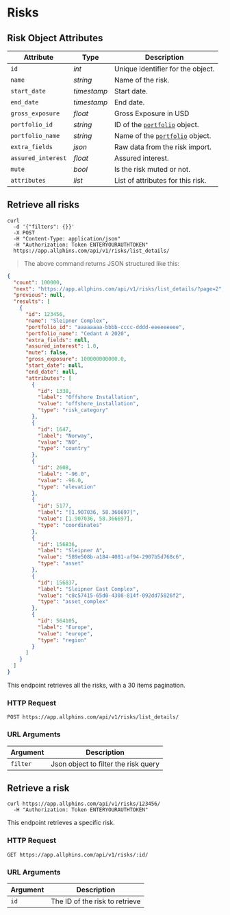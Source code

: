 # Risks

## Risk Object Attributes

| Attribute          | Type        | Description                                    |
| ------------------ | ----------- | ---------------------------------------------- |
| `id`               | _int_       | Unique identifier for the object.              |
| `name`             | _string_    | Name of the risk.                              |
| `start_date`       | _timestamp_ | Start date.                                    |
| `end_date`         | _timestamp_ | End date.                                      |
| `gross_exposure`   | _float_     | Gross Exposure in USD                          |
| `portfolio_id`     | _string_    | ID of the [`portfolio`](#portfolios) object.   |
| `portfolio_name`   | _string_    | Name of the [`portfolio`](#portfolios) object. |
| `extra_fields`     | _json_      | Raw data from the risk import.                 |
| `assured_interest` | _float_     | Assured interest.                              |
| `mute`             | _bool_      | Is the risk muted or not.                      |
| `attributes`       | _list_      | List of attributes for this risk.              |

## Retrieve all risks

```shell
curl
  -d '{"filters": {}}'
  -X POST
  -H "Content-Type: application/json"
  -H "Authorization: Token ENTERYOURAUTHTOKEN"
  https://app.allphins.com/api/v1/risks/list_details/
```

> The above command returns JSON structured like this:

```json
{
  "count": 100000,
  "next": "https://app.allphins.com/api/v1/risks/list_details/?page=2",
  "previous": null,
  "results": [
    {
      "id": 123456,
      "name": "Sleipner Complex",
      "portfolio_id": "aaaaaaaa-bbbb-cccc-dddd-eeeeeeeee",
      "portfolio_name": "Cedant A 2020",
      "extra_fields": null,
      "assured_interest": 1.0,
      "mute": false,
      "gross_exposure": 100000000000.0,
      "start_date": null,
      "end_date": null,
      "attributes": [
        {
          "id": 1338,
          "label": "Offshore Installation",
          "value": "offshore_installation",
          "type": "risk_category"
        },
        {
          "id": 1647,
          "label": "Norway",
          "value": "NO",
          "type": "country"
        },
        {
          "id": 2608,
          "label": "-96.0",
          "value": -96.0,
          "type": "elevation"
        },
        {
          "id": 5177,
          "label": "[1.907036, 58.366697]",
          "value": [1.907036, 58.366697],
          "type": "coordinates"
        },
        {
          "id": 156836,
          "label": "Sleipner A",
          "value": "589e508b-a184-4081-af94-2907b5d768c6",
          "type": "asset"
        },
        {
          "id": 156837,
          "label": "Sleipner East Complex",
          "value": "c8c57415-65d0-4308-814f-092dd75826f2",
          "type": "asset_complex"
        },
        {
          "id": 564105,
          "label": "Europe",
          "value": "europe",
          "type": "region"
        }
      ]
    }
  ]
}
```

This endpoint retrieves all the risks, with a 30 items pagination.

### HTTP Request

`POST https://app.allphins.com/api/v1/risks/list_details/`

### URL Arguments

| Argument | Description                          |
| -------- | ------------------------------------ |
| `filter` | Json object to filter the risk query |

## Retrieve a risk

```shell
curl https://app.allphins.com/api/v1/risks/123456/
  -H "Authorization: Token ENTERYOURAUTHTOKEN"
```

This endpoint retrieves a specific risk.

### HTTP Request

`GET https://app.allphins.com/api/v1/risks/:id/`

### URL Arguments

| Argument | Description                    |
| -------- | ------------------------------ |
| `id`     | The ID of the risk to retrieve |
